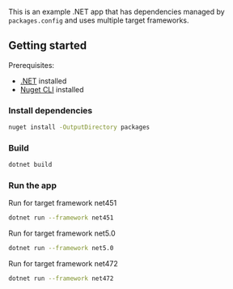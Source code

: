 This is an example .NET app that has dependencies managed by `packages.config` and uses multiple target frameworks.

## Getting started

Prerequisites:

- [.NET](https://dotnet.microsoft.com/download) installed
- [Nuget CLI](https://docs.microsoft.com/en-us/nuget/install-nuget-client-tools#nugetexe-cli) installed

### Install dependencies

```bash
nuget install -OutputDirectory packages
```

### Build

```bash
dotnet build
```

### Run the app

Run for target framework net451

```bash
dotnet run --framework net451
```

Run for target framework net5.0

```bash
dotnet run --framework net5.0
```

Run for target framework net472

```bash
dotnet run --framework net472
```
